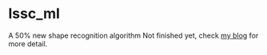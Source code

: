 # lssc_ml
A 50% new shape recognition algorithm
Not finished yet, check [my blog](http://www.aaronyin.tech/) for more detail.
